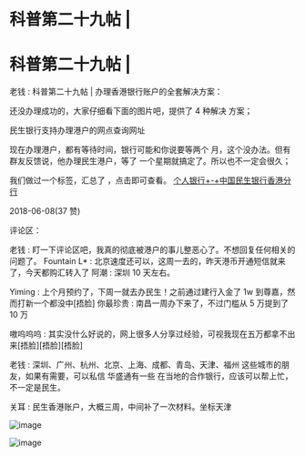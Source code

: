 # 科普第二十九帖 |

# 科普第二十九帖 |

老钱 : 科普第二十九帖 | 办理香港银行账户的全套解决方案：

还没办理成功的，大家仔细看下面的图片吧，提供了 4 种解决 方案；

民生银行支持办理港户的网点查询网址

现在办理港户，都有等待时间，银行可能和你说要等两个 月，这个没办法。但有群友反馈说，他办理民生港户，等了 一个星期就搞定了。所以也不一定会很久；

我们做过一个标签，汇总了 ，点击即可查看。 [个人银行](http://hk.cmbc.com.cn/personal/account/branch/index.htm)[+-+](http://hk.cmbc.com.cn/personal/account/branch/index.htm)[中国民生银行香港分行](http://hk.cmbc.com.cn/personal/account/branch/index.htm)

2018-06-08(37 赞)

评论区：

老钱 : 盯一下评论区吧，我真的彻底被港户的事儿整恶心了。不想回复任何相关的问题了。 Fountain L* : 北京速度还可以，这周一去的，昨天港币开通短信就来了，今天都购汇转入了 阿潮 : 深圳 10 天左右。

Yiming : 上个月预约了，下周一就去办民生！之前通过建行入金了 1w 到尊嘉，然而打新一个都没中[捂脸] 你最珍贵 : 南昌一周办下来了，不过门槛从 5 万提到了 10 万

嗷呜呜呜 : 其实没什么好说的，网上很多人分享过经验，可视我现在五万都拿不出来[捂脸][捂脸][捂脸]

老钱 : 深圳、广州、杭州、北京、上海、成都、青岛、天津、福州 这些城市的朋友，如果有需要，可以私信 华盛通有一些 在当地的合作银行，应该可以帮上忙，不一定是民生。

关耳 : 民生香港账户，大概三周，中间补了一次材料。坐标天津

![image](img/Image_690.png)

![image](img/Image_691.png)